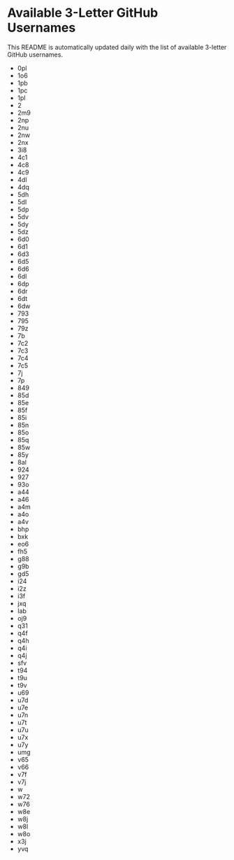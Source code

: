 # Available 3-Letter GitHub Usernames

This README is automatically updated daily with the list of available 3-letter GitHub usernames.

- 0pl
- 1o6
- 1pb
- 1pc
- 1pl
- 2
- 2m9
- 2np
- 2nu
- 2nw
- 2nx
- 3i8
- 4c1
- 4c8
- 4c9
- 4dl
- 4dq
- 5dh
- 5dl
- 5dp
- 5dv
- 5dy
- 5dz
- 6d0
- 6d1
- 6d3
- 6d5
- 6d6
- 6dl
- 6dp
- 6dr
- 6dt
- 6dw
- 793
- 795
- 79z
- 7b
- 7c2
- 7c3
- 7c4
- 7c5
- 7j
- 7p
- 849
- 85d
- 85e
- 85f
- 85i
- 85n
- 85o
- 85q
- 85w
- 85y
- 8al
- 924
- 927
- 93o
- a44
- a46
- a4m
- a4o
- a4v
- bhp
- bxk
- eo6
- fh5
- g88
- g9b
- gd5
- i24
- i2z
- i3f
- jxq
- lab
- oj9
- q31
- q4f
- q4h
- q4i
- q4j
- sfv
- t94
- t9u
- t9v
- u69
- u7d
- u7e
- u7n
- u7t
- u7u
- u7x
- u7y
- umg
- v65
- v66
- v7f
- v7j
- w
- w72
- w76
- w8e
- w8j
- w8l
- w8o
- x3j
- yvq
